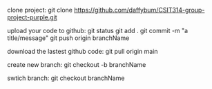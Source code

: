 clone project:
git clone https://github.com/daffybum/CSIT314-group-project-purple.git

upload your code to github:
git status
git add .
git commit -m "a title/message"
git push origin branchName

download the lastest github code:
git pull origin main

create new branch:
git checkout -b branchName

swtich branch:
git checkout branchName
